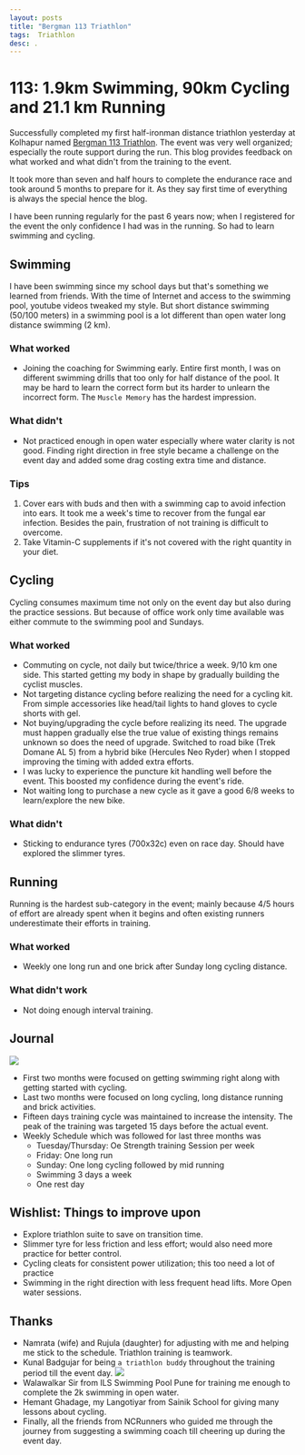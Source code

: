 ```yaml
---
layout: posts
title: "Bergman 113 Triathlon"
tags:  Triathlon
desc: .
---
```


# 113: 1.9km Swimming, 90km Cycling and 21.1 km Running

Successfully completed my first half-ironman distance triathlon yesterday at
Kolhapur named [Bergman 113 Triathlon](https://dscorg.in/events/bergman-113/#bergman113).
The event was very well organized;
especially the route support during the run. This blog provides feedback on what
worked and what didn't from the training to the event.

It took more than seven and half hours to complete the endurance race and took
around 5 months to prepare for it. As they say first time of everything is always the
special hence the blog.

I have been running regularly for the past 6 years now; when I registered for the
event the only confidence I had was in the running. So had to learn swimming and
cycling.

## Swimming

I have been swimming since my school days but that's something we learned from
friends. With the time of Internet and access to the swimming pool, youtube
videos tweaked my style. But short distance swimming (50/100 meters) in a swimming
pool is a lot different than open water long distance swimming (2 km).

### What worked
- Joining the coaching for Swimming early. Entire first month, I was on
  different swimming drills that too only for half distance of the pool. It may
  be hard to learn the correct form but its harder to unlearn the incorrect
  form. The `Muscle Memory` has the hardest impression.

### What didn't
- Not practiced enough in open water especially where water clarity is not good.
  Finding right direction in free style became a challenge on the event day and
  added some drag costing extra time and distance.

### Tips
1. Cover ears with buds and then with a swimming cap to avoid infection into ears.
   It took me a week's time to recover from the fungal ear infection. Besides the pain,
   frustration of not training is difficult to overcome.
2. Take Vitamin-C supplements if it's not covered with the right quantity in your
   diet.

## Cycling

Cycling consumes maximum time not only on the event day but also during the
practice sessions. But because of office work only time available was either
commute to the swimming pool and Sundays.

### What worked
- Commuting on cycle, not daily but twice/thrice a week. 9/10 km one side.
   This started getting my body in shape by gradually building the cyclist muscles.
- Not targeting distance cycling before realizing the need for a cycling kit. From
  simple accessories like head/tail lights to hand gloves to cycle shorts with
  gel.
- Not buying/upgrading the cycle before realizing its need. The upgrade must
  happen gradually else the true value of existing things remains unknown so does
  the need of upgrade. Switched to road bike (Trek Domane AL 5) from a hybrid bike
  (Hercules Neo Ryder) when I stopped improving the timing with added  extra efforts.
- I was lucky to experience the puncture kit handling well before the event.
  This boosted my confidence during the event's ride.
- Not waiting long to purchase a new cycle as it gave a good 6/8 weeks to
  learn/explore the new bike.

### What didn't
- Sticking to endurance tyres (700x32c) even on race day. Should have explored
  the slimmer tyres.

## Running

Running is the hardest sub-category in the event; mainly because 4/5 hours of
effort are already spent when it begins and often existing runners underestimate their
efforts in training.

### What worked
- Weekly one long run and one brick after Sunday long cycling distance.

### What didn't work
- Not doing enough interval training.

## Journal

<a href="/blog/assets/images/BurgmanKolhapur113.png"> <img src="/blog/assets/images/BurgmanKolhapur113.png"> </a>
* First two months were focused on getting swimming right along with getting started
  with cycling.
* Last two months were focused on long cycling, long distance running and brick
  activities.
* Fifteen days training cycle was maintained to increase the intensity. The peak of
  the training was targeted 15 days before the actual event.
* Weekly Schedule which was followed for last three months was
    - Tuesday/Thursday: Oe Strength training Session per week
    - Friday: One long run
    - Sunday: One long cycling followed by mid running
    - Swimming 3 days a week
    - One rest day

## Wishlist: Things to improve upon
- Explore triathlon suite to save on transition time.
- Slimmer tyre for less friction and less effort; would also need more practice
  for better control.
- Cycling cleats for consistent power utilization; this too need a lot of
  practice
- Swimming in the right direction with less frequent head lifts. More Open water
   sessions.

## Thanks
- Namrata (wife) and Rujula (daughter) for adjusting with me and helping me stick
  to the schedule. Triathlon training is teamwork. 
- Kunal Badgujar for being `a triathlon buddy` throughout the training period
  till the event day. ![](/blog/assets/images/kunal.jpeg)
- Walawalkar Sir from ILS Swimming Pool Pune for training me enough to complete the
  2k swimming in open water.
- Hemant Ghadage, my Langotiyar from Sainik School for giving many lessons about
  cycling.
- Finally, all the friends from NCRunners who guided me through the journey
  from suggesting a swimming coach till cheering up during the event day.
